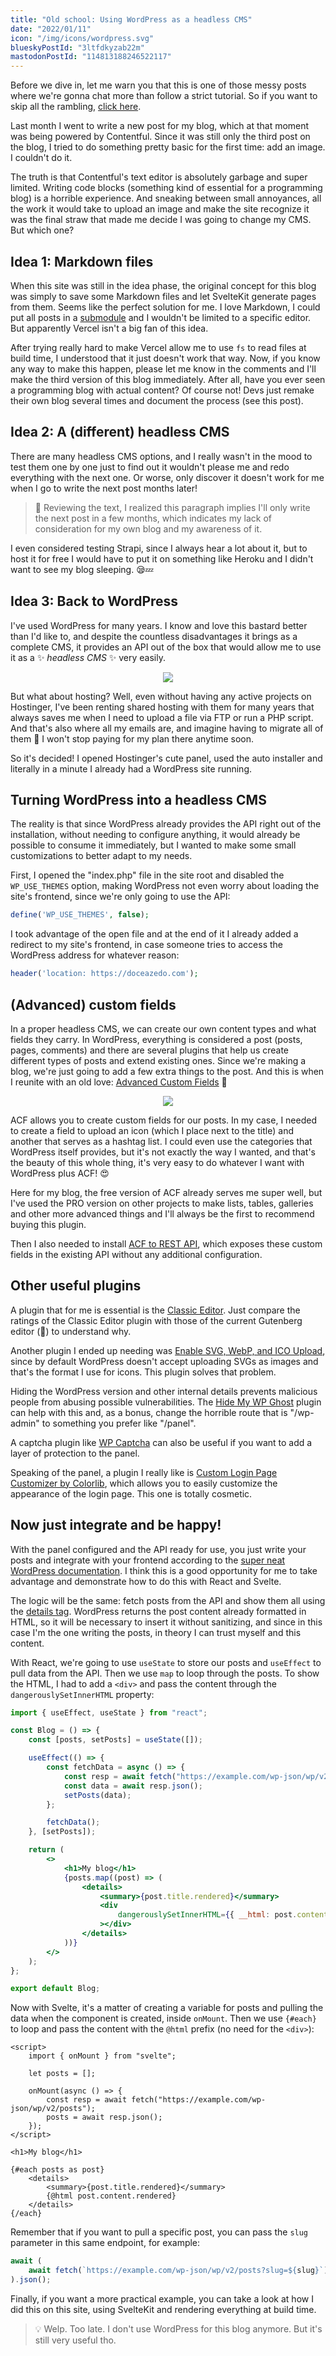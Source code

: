 ```yaml
---
title: "Old school: Using WordPress as a headless CMS"
date: "2022/01/11"
icon: "/img/icons/wordpress.svg"
blueskyPostId: "3ltfdkyzab22m"
mastodonPostId: "114813188246522117"
---
```


Before we dive in, let me warn you that this is one of those messy posts where we're gonna chat more than follow a strict tutorial. So if you want to skip all the rambling, [click here](#turning-wordpress-into-a-headless-cms).

Last month I went to write a new post for my blog, which at that moment was being powered by Contentful. Since it was still only the third post on the blog, I tried to do something pretty basic for the first time: add an image. I couldn't do it.

The truth is that Contentful's text editor is absolutely garbage and super limited. Writing code blocks (something kind of essential for a programming blog) is a horrible experience. And sneaking between small annoyances, all the work it would take to upload an image and make the site recognize it was the final straw that made me decide I was going to change my CMS. But which one?

## Idea 1: Markdown files

When this site was still in the idea phase, the original concept for this blog was simply to save some Markdown files and let SvelteKit generate pages from them. Seems like the perfect solution for me. I love Markdown, I could put all posts in a [submodule](https://git-scm.com/book/en/v2/Git-Tools-Submodules) and I wouldn't be limited to a specific editor. But apparently Vercel isn't a big fan of this idea.

After trying really hard to make Vercel allow me to use `fs` to read files at build time, I understood that it just doesn't work that way. Now, if you know any way to make this happen, please let me know in the comments and I'll make the third version of this blog immediately. After all, have you ever seen a programming blog with actual content? Of course not! Devs just remake their own blog several times and document the process (see this post).

## Idea 2: A (different) headless CMS

There are many headless CMS options, and I really wasn't in the mood to test them one by one just to find out it wouldn't please me and redo everything with the next one. Or worse, only discover it doesn't work for me when I go to write the next post months later!

> 💭 Reviewing the text, I realized this paragraph implies I'll only write the next post in a few months, which indicates my lack of consideration for my own blog and my awareness of it.

I even considered testing Strapi, since I always hear a lot about it, but to host it for free I would have to put it on something like Heroku and I didn't want to see my blog sleeping. 😪💤

## Idea 3: Back to WordPress

I've used WordPress for many years. I know and love this bastard better than I'd like to, and despite the countless disadvantages it brings as a complete CMS, it provides an API out of the box that would allow me to use it as a ✨ _headless CMS_ ✨ very easily.

<p align="center">
  <img src="/img/blog/wordpress-headless-cms/embrace-wp.webp">
</p>

But what about hosting? Well, even without having any active projects on Hostinger, I've been renting shared hosting with them for many years that always saves me when I need to upload a file via FTP or run a PHP script. And that's also where all my emails are, and imagine having to migrate all of them 🥶 I won't stop paying for my plan there anytime soon.

So it's decided! I opened Hostinger's cute panel, used the auto installer and literally in a minute I already had a WordPress site running.

## Turning WordPress into a headless CMS

The reality is that since WordPress already provides the API right out of the installation, without needing to configure anything, it would already be possible to consume it immediately, but I wanted to make some small customizations to better adapt to my needs.

First, I opened the "index.php" file in the site root and disabled the `WP_USE_THEMES` option, making WordPress not even worry about loading the site's frontend, since we're only going to use the API:

```php
define('WP_USE_THEMES', false);
```

I took advantage of the open file and at the end of it I already added a redirect to my site's frontend, in case someone tries to access the WordPress address for whatever reason:

```php
header('location: https://doceazedo.com');
```

## (Advanced) custom fields

In a proper headless CMS, we can create our own content types and what fields they carry. In WordPress, everything is considered a post (posts, pages, comments) and there are several plugins that help us create different types of posts and extend existing ones. Since we're making a blog, we're just going to add a few extra things to the post. And this is when I reunite with an old love: [Advanced Custom Fields](https://wordpress.org/plugins/advanced-custom-fields) 💖

<p align="center">
  <img src="/img/blog/wordpress-headless-cms/its-all-posts.webp">
</p>

ACF allows you to create custom fields for our posts. In my case, I needed to create a field to upload an icon (which I place next to the title) and another that serves as a hashtag list. I could even use the categories that WordPress itself provides, but it's not exactly the way I wanted, and that's the beauty of this whole thing, it's very easy to do whatever I want with WordPress plus ACF! 😍

Here for my blog, the free version of ACF already serves me super well, but I've used the PRO version on other projects to make lists, tables, galleries and other more advanced things and I'll always be the first to recommend buying this plugin.

Then I also needed to install [ACF to REST API](https://wordpress.org/plugins/acf-to-rest-api/), which exposes these custom fields in the existing API without any additional configuration.

## Other useful plugins

A plugin that for me is essential is the [Classic Editor](https://wordpress.org/plugins/classic-editor/). Just compare the ratings of the Classic Editor plugin with those of the current Gutenberg editor (🤮) to understand why.

Another plugin I ended up needing was [Enable SVG, WebP, and ICO Upload](https://wordpress.org/plugins/enable-svg-webp-ico-upload/), since by default WordPress doesn't accept uploading SVGs as images and that's the format I use for icons. This plugin solves that problem.

Hiding the WordPress version and other internal details prevents malicious people from abusing possible vulnerabilities. The [Hide My WP Ghost](https://wordpress.org/plugins/hide-my-wp) plugin can help with this and, as a bonus, change the horrible route that is "/wp-admin" to something you prefer like "/panel".

A captcha plugin like [WP Captcha](https://wordpress.org/plugins/wp-captcha) can also be useful if you want to add a layer of protection to the panel.

Speaking of the panel, a plugin I really like is [Custom Login Page Customizer by Colorlib](https://wordpress.org/plugins/colorlib-login-customizer), which allows you to easily customize the appearance of the login page. This one is totally cosmetic.

## Now just integrate and be happy!

With the panel configured and the API ready for use, you just write your posts and integrate with your frontend according to the [super neat WordPress documentation](https://developer.wordpress.org/rest-api/reference/posts). I think this is a good opportunity for me to take advantage and demonstrate how to do this with React and Svelte.

The logic will be the same: fetch posts from the API and show them all using the [details tag](https://w3schools.com/tags/tag_details.asp). WordPress returns the post content already formatted in HTML, so it will be necessary to insert it without sanitizing, and since in this case I'm the one writing the posts, in theory I can trust myself and this content.

With React, we're going to use `useState` to store our posts and `useEffect` to pull data from the API. Then we use `map` to loop through the posts. To show the HTML, I had to add a `<div>` and pass the content through the `dangerouslySetInnerHTML` property:

```jsx title="App.jsx"
import { useEffect, useState } from "react";

const Blog = () => {
	const [posts, setPosts] = useState([]);

	useEffect(() => {
		const fetchData = async () => {
			const resp = await fetch("https://example.com/wp-json/wp/v2/posts");
			const data = await resp.json();
			setPosts(data);
		};

		fetchData();
	}, [setPosts]);

	return (
		<>
			<h1>My blog</h1>
			{posts.map((post) => (
				<details>
					<summary>{post.title.rendered}</summary>
					<div
						dangerouslySetInnerHTML={{ __html: post.content.rendered }}
					></div>
				</details>
			))}
		</>
	);
};

export default Blog;
```

Now with Svelte, it's a matter of creating a variable for posts and pulling the data when the component is created, inside `onMount`. Then we use `{#each}` to loop and pass the content with the `@html` prefix (no need for the `<div>`):

```svelte title="Blog.svelte"
<script>
	import { onMount } from "svelte";

	let posts = [];

	onMount(async () => {
		const resp = await fetch("https://example.com/wp-json/wp/v2/posts");
		posts = await resp.json();
	});
</script>

<h1>My blog</h1>

{#each posts as post}
	<details>
		<summary>{post.title.rendered}</summary>
		{@html post.content.rendered}
	</details>
{/each}
```

Remember that if you want to pull a specific post, you can pass the `slug` parameter in this same endpoint, for example:

```js
await (
	await fetch(`https://example.com/wp-json/wp/v2/posts?slug=${slug}`)
).json();
```

Finally, if you want a more practical example, you can take a look at how I did this on this site, using SvelteKit and rendering everything at build time.

> 💡 Welp. Too late. I don't use WordPress for this blog anymore. But it's still very useful tho.
